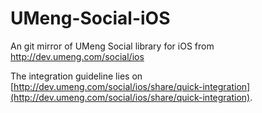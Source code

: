 UMeng-Social-iOS
===================

An git mirror of UMeng Social library for iOS from http://dev.umeng.com/social/ios

The integration guideline lies on [http://dev.umeng.com/social/ios/share/quick-integration](http://dev.umeng.com/social/ios/share/quick-integration).